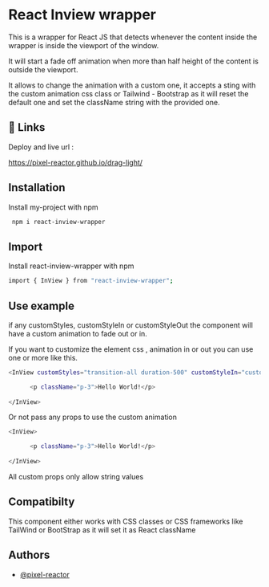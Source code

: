 
# React Inview wrapper

This is a wrapper for React JS that detects whenever the content inside the wrapper is inside the viewport of the window.

It will start a fade off animation when more than half height of the content is outside the viewport.

It allows to change the animation with a custom one, it accepts a sting with the custom animation css class or Tailwind - Bootstrap as it will reset the default one and set the className string with the provided one.



## 🔗 Links
Deploy and live url : 

https://pixel-reactor.github.io/drag-light/
## Installation

Install my-project with npm

```bash
 npm i react-inview-wrapper
```
## Import

Install react-inview-wrapper with npm

```bash
import { InView } from "react-inview-wrapper";

```
## Use example

if any customStyles, customStyleIn or customStyleOut the component will have a custom animation to fade out or in.

If you want to customize the element css , animation in or out you can use one or more like this.

```bash
<InView customStyles="transition-all duration-500" customStyleIn="customopacityin" customStyleOut="customopacityout ">

      <p className="p-3">Hello World!</p>
    
</InView>

```
Or not pass any props to use the custom animation

```bash
<InView>

      <p className="p-3">Hello World!</p>
    
</InView>

```


All custom props only allow string values
## Compatibilty

This component either works with CSS classes or CSS frameworks like TailWind or BootStrap as it will set it as React className  
    
## Authors

- [@pixel-reactor](https://github.com/Pixel-Reactor)

